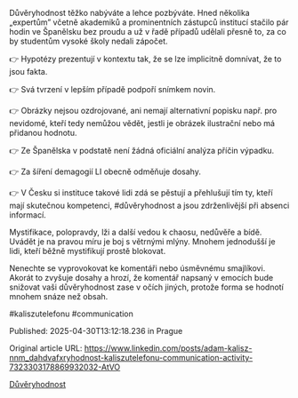 Důvěryhodnost těžko nabýváte a lehce pozbýváte. Hned několika „expertům” včetně akademiků a prominentních zástupců institucí stačilo pár hodin ve Španělsku bez proudu a už v řadě případů udělali přesně to, za co by studentům vysoké školy nedali zápočet.


👉 Hypotézy prezentují v kontextu tak, že se lze implicitně domnívat, že to jsou fakta.

👉 Svá tvrzení v lepším případě podpoří snímkem novin.

👉 Obrázky nejsou ozdrojované, ani nemají alternativní popisku např. pro nevidomé, kteří tedy nemůžou vědět, jestli je obrázek ilustrační nebo má přidanou hodnotu.

👉 Ze Španělska v podstatě není žádná oficiální analýza příčin výpadku.

👉 Za šíření demagogií LI obecně odměňuje dosahy.

👉 V Česku si instituce takové lidi zdá se pěstují a přehlušují tím ty, kteří mají skutečnou kompetenci, #důvěryhodnost a jsou zdrženlivější při absenci informací.


Mystifikace, polopravdy, lži a další vedou k chaosu, nedůvěře a bídě. Uvádět je na pravou míru je boj s větrnými mlýny. Mnohem jednodušší je lidi, kteří běžně mystifikují prostě blokovat.


Nenechte se vyprovokovat ke komentáři nebo úsměvnému smajlíkovi. Akorát to zvyšuje dosahy a hrozí, že komentář napsaný v emocích bude snižovat vaši důvěryhodnost zase v očích jiných, protože forma se hodnotí mnohem snáze než obsah.


#kaliszutelefonu #communication


Published: 2025-04-30T13:12:18.236 in Prague

Original article URL: https://www.linkedin.com/posts/adam-kalisz-nnm_dahdvafxryhodnost-kaliszutelefonu-communication-activity-7323303178869932032-AtVO

[Důvěryhodnost](./media/důvěryhodnost.png)